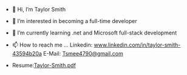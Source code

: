 - 👋 Hi, I’m Taylor Smith
- 👀 I’m interested in becoming a full-time developer
- 🌱 I’m currently learning .net and Microsoft full-stack development
- 📫 How to reach me ... 
 Linkedin: www.linkedin.com/in/taylor-smith-43594b20a
 E-Mail: Tsmee4790@gmail.com
 
- Resume:[Taylor-Smith.pdf](https://github.com/Tsmee58287/Tsmee58287/files/8884487/Taylor-Smith.pdf)

<!---
Tsmee58287/Tsmee58287 is a ✨ special ✨ repository because its `README.md` (this file) appears on your GitHub profile.
You can click the Preview link to take a look at your changes.
--->

